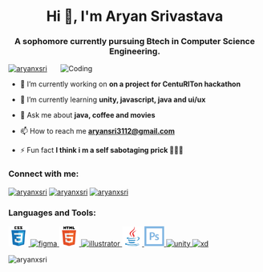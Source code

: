 <h1 align="center">Hi 👋, I'm Aryan Srivastava</h1>
<h3 align="center">A sophomore currently pursuing Btech in Computer Science Engineering.</h3>
<img align="right" alt="Coding" width="400" src="https://dribbble.com/shots/5397006-Doggo-Animated">

<p align="left"> <a href="https://twitter.com/aryanxsri" target="blank"><img src="https://img.shields.io/twitter/follow/aryanxsri?logo=twitter&style=for-the-badge" alt="aryanxsri" /></a> </p>

- 🔭 I’m currently working on **on a project for CentuRITon hackathon**

- 🌱 I’m currently learning **unity, javascript, java and ui/ux**

- 💬 Ask me about **java, coffee and movies**

- 📫 How to reach me **aryansri3112@gmail.com**

- ⚡ Fun fact **I think i m a self sabotaging prick 🤦🏻‍♀️**

<h3 align="left">Connect with me:</h3>
<p align="left">
<a href="https://twitter.com/aryanxsri" target="blank"><img align="center" src="https://raw.githubusercontent.com/rahuldkjain/github-profile-readme-generator/master/src/images/icons/Social/twitter.svg" alt="aryanxsri" height="30" width="40" /></a>
<a href="https://instagram.com/aryanxsri" target="blank"><img align="center" src="https://raw.githubusercontent.com/rahuldkjain/github-profile-readme-generator/master/src/images/icons/Social/instagram.svg" alt="aryanxsri" height="30" width="40" /></a>
<a href="https://www.leetcode.com/aryanxsri" target="blank"><img align="center" src="https://raw.githubusercontent.com/rahuldkjain/github-profile-readme-generator/master/src/images/icons/Social/leet-code.svg" alt="aryanxsri" height="30" width="40" /></a>
</p>

<h3 align="left">Languages and Tools:</h3>
<p align="left"> <a href="https://www.w3schools.com/css/" target="_blank" rel="noreferrer"> <img src="https://raw.githubusercontent.com/devicons/devicon/master/icons/css3/css3-original-wordmark.svg" alt="css3" width="40" height="40"/> </a> <a href="https://www.figma.com/" target="_blank" rel="noreferrer"> <img src="https://www.vectorlogo.zone/logos/figma/figma-icon.svg" alt="figma" width="40" height="40"/> </a> <a href="https://www.w3.org/html/" target="_blank" rel="noreferrer"> <img src="https://raw.githubusercontent.com/devicons/devicon/master/icons/html5/html5-original-wordmark.svg" alt="html5" width="40" height="40"/> </a> <a href="https://www.adobe.com/in/products/illustrator.html" target="_blank" rel="noreferrer"> <img src="https://www.vectorlogo.zone/logos/adobe_illustrator/adobe_illustrator-icon.svg" alt="illustrator" width="40" height="40"/> </a> <a href="https://www.java.com" target="_blank" rel="noreferrer"> <img src="https://raw.githubusercontent.com/devicons/devicon/master/icons/java/java-original.svg" alt="java" width="40" height="40"/> </a> <a href="https://www.photoshop.com/en" target="_blank" rel="noreferrer"> <img src="https://raw.githubusercontent.com/devicons/devicon/master/icons/photoshop/photoshop-line.svg" alt="photoshop" width="40" height="40"/> </a> <a href="https://unity.com/" target="_blank" rel="noreferrer"> <img src="https://www.vectorlogo.zone/logos/unity3d/unity3d-icon.svg" alt="unity" width="40" height="40"/> </a> <a href="https://www.adobe.com/products/xd.html" target="_blank" rel="noreferrer"> <img src="https://cdn.worldvectorlogo.com/logos/adobe-xd.svg" alt="xd" width="40" height="40"/> </a> </p>

<p><img align="center" src="https://github-readme-stats.vercel.app/api/top-langs?username=aryanxsri&show_icons=true&locale=en&layout=compact" alt="aryanxsri" /></p>
